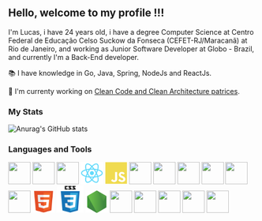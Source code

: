 ## Hello, welcome to my profile !!! ##

I'm Lucas, i have 24 years old, i have a degree Computer Science at Centro Federal de Educação Celso Suckow da Fonseca (CEFET-RJ/Maracanã) at Rio de Janeiro, and working as Junior Software Developer at Globo - Brazil, 
and currently I'm a Back-End developer.

:books: I have knowledge in Go, Java, Spring, NodeJs and ReactJs.

:rocket: I'm currenty working on [Clean Code and Clean Architecture patrices](https://github.com/lucasfarolfi/clean-code-and-clean-arch-course-branasio).


### My Stats ###


![Anurag's GitHub stats](https://github-readme-stats.vercel.app/api?username=lucasfarolfi&show_icons=true&theme=react) 

<!--![Top Langs](https://github-readme-stats.vercel.app/api/top-langs/?username=lucasfarolfi&layout=compact&hide=jupyter%20Notebook,CSS&theme=radical) -->


### Languages and Tools ###

<div style="display: inline_block">
 <img src="https://cdn.jsdelivr.net/gh/devicons/devicon@latest/icons/go/go-original.svg" width='45'height='45'/>
 <img src="https://cdn.jsdelivr.net/gh/devicons/devicon@latest/icons/java/java-original-wordmark.svg"  width='45'height='45'/>
 <img src="https://cdn.jsdelivr.net/gh/devicons/devicon@latest/icons/python/python-original.svg"  width='45'height='45' />
 <img src=https://raw.githubusercontent.com/devicons/devicon/master/icons/react/react-original.svg width='45' height='45'>
 <img src=https://raw.githubusercontent.com/devicons/devicon/master/icons/javascript/javascript-plain.svg width='45' height='45'> 
 <img src="https://cdn.jsdelivr.net/gh/devicons/devicon@latest/icons/docker/docker-plain-wordmark.svg"  width='45' height='45'/>
 <img src="https://cdn.jsdelivr.net/gh/devicons/devicon@latest/icons/kubernetes/kubernetes-original.svg" width='45' height='45'/>
 <img src="https://cdn.jsdelivr.net/gh/devicons/devicon@latest/icons/googlecloud/googlecloud-original-wordmark.svg" width='45' height='45'/>  
  <img src=https://cdn.jsdelivr.net/gh/devicons/devicon/icons/mysql/mysql-original.svg width='45' height='45'>
 <img src=https://cdn.jsdelivr.net/gh/devicons/devicon/icons/mongodb/mongodb-original.svg width='45' height='45'>
 <img src="https://cdn.jsdelivr.net/gh/devicons/devicon@latest/icons/redis/redis-original.svg" width='45' height='45'/>
 <img src=https://raw.githubusercontent.com/devicons/devicon/master/icons/html5/html5-original.svg width='45'height='45'>
 <img src=https://raw.githubusercontent.com/devicons/devicon/master/icons/css3/css3-original-wordmark.svg width='55'height='55'>
 <img src=https://raw.githubusercontent.com/devicons/devicon/master/icons/nodejs/nodejs-original.svg width='45' height='45'>
  <img src=https://cdn.jsdelivr.net/gh/devicons/devicon/icons/vuejs/vuejs-original.svg width='45' height='45'>
  <img src=https://cdn.jsdelivr.net/gh/devicons/devicon/icons/xd/xd-plain.svg width='45' height='45'>
  <img src=https://cdn.jsdelivr.net/gh/devicons/devicon/icons/figma/figma-original.svg width='45' height='45'>
  <img src=https://cdn.jsdelivr.net/gh/devicons/devicon/icons/git/git-original.svg width='45' height='45'>
   <img src="https://cdn.jsdelivr.net/gh/devicons/devicon@latest/icons/linux/linux-original.svg" width='45' height='45'/>
</div>

<!--
### Favorites Projects ###
[![Readme Card](https://github-readme-stats.vercel.app/api/pin/?username=lucasfarolfi&repo=clean-architecture-challenge-go&show_owner=true&theme=radical)](https://github.com/lucasfarolfi/clean-architecture-challenge-go)
[![Readme Card](https://github-readme-stats.vercel.app/api/pin/?username=lucasfarolfi&repo=gamenews&show_owner=true&theme=radical)](https://github.com/lucasfarolfi/gamenews)
[![Readme Card](https://github-readme-stats.vercel.app/api/pin/?username=lucasfarolfi&repo=blackjack-compiladores&show_owner=true&theme=radical)](https://github.com/lucasfarolfi/blackjack-compiladores)
[![Readme Card](https://github-readme-stats.vercel.app/api/pin/?username=WolfByte-CEFET-RJ&repo=Site_do_Ramo&show_owner=true&theme=radical)](https://github.com/WolfByte-CEFET-RJ/Site_do_Ramo)
[![Readme Card](https://github-readme-stats.vercel.app/api/pin/?username=dsm-cefet-rj&repo=trabalho2021-1-grupo-7-psw&show_owner=true&theme=radical)](https://github.com/dsm-cefet-rj/trabalho2021-1-grupo-7-psw)
[![Readme Card](https://github-readme-stats.vercel.app/api/pin/?username=Project-OMA&repo=ena-map-server-back&show_owner=true&theme=radical)](https://github.com/Project-OMA/ena-map-server-back)
[![Readme Card](https://github-readme-stats.vercel.app/api/pin/?username=Project-OMA&repo=ena-map-server-front&show_owner=true&theme=radical)](https://github.com/Project-OMA/ena-map-server-front)
-- >
